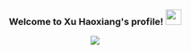 <h3 align="center">
  Welcome to Xu Haoxiang's profile!
  <img src="https://media.giphy.com/media/hvRJCLFzcasrR4ia7z/giphy.gif" width="28">
</h3>
<!-- Typing SVG by DenverCoder1 - https://github.com/DenverCoder1/readme-typing-svg -->
<p align="center">
  <a href="https://github.com/DenverCoder1/readme-typing-svg"><img src="https://readme-typing-svg.herokuapp.com/?lines=Welcome+to+my+profile;Gou+li+guo+jia+sheng+si+yi;Excited!;its+better+to+burn+out+than+fade+away&font=JetBrains+Mono&center=true&width=440&height=45&color=f75c7e&vCenter=true&size=22"></a>
</p>
<!--
**Dawoxiansigema/Dawoxiansigema** is a ✨ _special_ ✨ repository because its `README.md` (this file) appears on your GitHub profile.

Here are some ideas to get you started:

- 🔭 I’m currently working on ... something
- 🌱 I’m currently learning ...
- 👯 I’m looking to collaborate on ...
- 🤔 I’m looking for help with ...
- 💬 Ask me about ...
- 📫 How to reach me: ...
- 😄 Pronouns: ...
- ⚡ Fun fact: ...
-->
